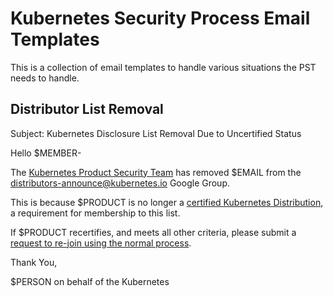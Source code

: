 # Kubernetes Security Process Email Templates

This is a collection of email templates to handle various situations the PST needs to handle.

## Distributor List Removal

Subject: Kubernetes Disclosure List Removal Due to Uncertified Status

Hello $MEMBER-

The [Kubernetes Product Security Team][pst] has removed $EMAIL from the distributors-announce@kubernetes.io Google Group.

This is because $PRODUCT is no longer a [certified Kubernetes Distribution][conformance], a requirement for membership to this list.

If $PRODUCT recertifies, and meets all other criteria, please submit a [request to re-join using the normal process][join-process].

Thank You,

$PERSON on behalf of the Kubernetes

[pst]: https://github.com/kubernetes/sig-release/blob/master/security-release-process-documentation/security-release-process.md#product-security-team-pst
[conformance]: https://www.cncf.io/certification/software-conformance/
[criteria]: https://github.com/kubernetes/sig-release/blob/master/security-release-process-documentation/security-release-process.md#membership-criteria
[join-process]: https://github.com/kubernetes/sig-release/blob/master/security-release-process-documentation/security-release-process.md#private-distributors-list
